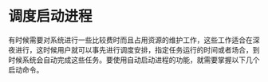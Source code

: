 # 调度启动进程<a name="ZH-CN_TOPIC_0182317344"></a>

有时候需要对系统进行一些比较费时而且占用资源的维护工作，这些工作适合在深夜进行，这时候用户就可以事先进行调度安排，指定任务运行的时间或者场合，到时候系统会自动完成这些任务。要使用自动启动进程的功能，就需要掌握以下几个启动命令。
